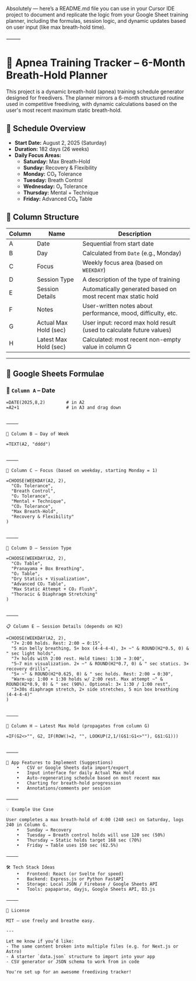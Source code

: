 Absolutely — here’s a README.md file you can use in your Cursor IDE project to document and replicate the logic from your Google Sheet training planner, including the formulas, session logic, and dynamic updates based on user input (like max breath-hold time).

⸻


# 🐬 Apnea Training Tracker – 6-Month Breath-Hold Planner

This project is a dynamic breath-hold (apnea) training schedule generator designed for freedivers. The planner mirrors a 6-month structured routine used in competitive freediving, with dynamic calculations based on the user's most recent maximum static breath-hold.

## 📆 Schedule Overview

- **Start Date:** August 2, 2025 (Saturday)
- **Duration:** 182 days (26 weeks)
- **Daily Focus Areas:**
  - **Saturday:** Max Breath-Hold
  - **Sunday:** Recovery & Flexibility
  - **Monday:** CO₂ Tolerance
  - **Tuesday:** Breath Control
  - **Wednesday:** O₂ Tolerance
  - **Thursday:** Mental + Technique
  - **Friday:** Advanced CO₂ Table

## 🧮 Column Structure

| Column | Name                   | Description                                                                 |
|--------|------------------------|-----------------------------------------------------------------------------|
| A      | Date                   | Sequential from start date                                                  |
| B      | Day                    | Calculated from `Date` (e.g., Monday)                                       |
| C      | Focus                  | Weekly focus area (based on `WEEKDAY`)                                      |
| D      | Session Type           | A description of the type of training                                       |
| E      | Session Details        | Automatically generated based on most recent max static hold               |
| F      | Notes                  | User-written notes about performance, mood, difficulty, etc.               |
| G      | Actual Max Hold (sec)  | User input: record max hold result (used to calculate future values)       |
| H      | Latest Max Hold (sec)  | Calculated: most recent non-empty value in column G                        |

---

## 🧠 Google Sheets Formulae

### 📅 `Column A` – Date
```excel
=DATE(2025,8,2)        # in A2
=A2+1                  # in A3 and drag down


⸻

📆 Column B – Day of Week

=TEXT(A2, "dddd")


⸻

🔁 Column C – Focus (based on weekday, starting Monday = 1)

=CHOOSE(WEEKDAY(A2, 2),
  "CO₂ Tolerance",
  "Breath Control",
  "O₂ Tolerance",
  "Mental + Technique",
  "CO₂ Tolerance",
  "Max Breath-Hold",
  "Recovery & Flexibility"
)


⸻

🧪 Column D – Session Type

=CHOOSE(WEEKDAY(A2, 2),
  "CO₂ Table",
  "Pranayama + Box Breathing",
  "O₂ Table",
  "Dry Statics + Visualization",
  "Advanced CO₂ Table",
  "Max Static Attempt + CO₂ Flush",
  "Thoracic & Diaphragm Stretching"
)


⸻

📋 Column E – Session Details (depends on H2)

=CHOOSE(WEEKDAY(A2, 2),
  "7× 2:00 holds. Rest: 2:00 → 0:15",
  "5 min belly breathing, 5× box (4-4-4-4), 3× ~" & ROUND(H2*0.5, 0) & " sec light holds",
  "7× holds with 2:00 rest. Hold times: 1:30 → 3:00",
  "5–7 min visualization. 2× ~" & ROUND(H2*0.7, 0) & " sec statics. 3× recovery drills",
  "5× ~" & ROUND(H2*0.625, 0) & " sec holds. Rest: 2:00 → 0:30",
  "Warm-up: 1:00 + 1:30 holds w/ 2:00 rest. Max attempt ~" & ROUND(H2*0.9, 0) & " sec (90%). Optional: 3× 1:30 / 1:00 rest",
  "3×30s diaphragm stretch, 2× side stretches, 5 min box breathing (4‑4‑4‑4)"
)


⸻

🧠 Column H – Latest Max Hold (propagates from column G)

=IF(G2<>"", G2, IF(ROW()=2, "", LOOKUP(2,1/(G$1:G1<>""), G$1:G1)))


⸻

📌 App Features to Implement (Suggestions)
	•	CSV or Google Sheets data import/export
	•	Input interface for daily Actual Max Hold
	•	Auto-regenerating schedule based on most recent max
	•	Charting for breath-hold progression
	•	Annotations/comments per session

⸻

💡 Example Use Case

User completes a max breath-hold of 4:00 (240 sec) on Saturday, logs 240 in Column G.
	•	Sunday → Recovery
	•	Tuesday → Breath control holds will use 120 sec (50%)
	•	Thursday → Static holds target 168 sec (70%)
	•	Friday → Table uses 150 sec (62.5%)

⸻

🛠 Tech Stack Ideas
	•	Frontend: React (or Svelte for speed)
	•	Backend: Express.js or Python FastAPI
	•	Storage: Local JSON / Firebase / Google Sheets API
	•	Tools: papaparse, dayjs, Google Sheets API, D3.js

⸻

🏁 License

MIT – use freely and breathe easy.

---

Let me know if you’d like:
- The same content broken into multiple files (e.g. for Next.js or Astro)
- A starter `data.json` structure to import into your app
- CSV generator or JSON schema to work from in code

You're set up for an awesome freediving tracker!